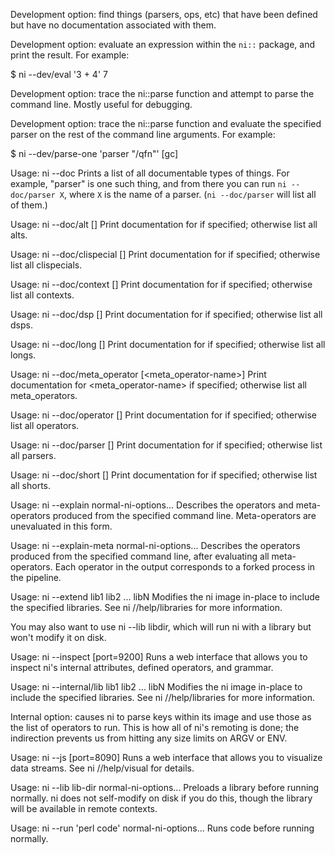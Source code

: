 Development option: find things (parsers, ops, etc) that have been defined but
have no documentation associated with them.

Development option: evaluate an expression within the `ni::` package, and print
the result. For example:

$ ni --dev/eval '3 + 4'
7

Development option: trace the ni::parse function and attempt to parse the
command line. Mostly useful for debugging.

Development option: trace the ni::parse function and evaluate the specified
parser on the rest of the command line arguments. For example:

$ ni --dev/parse-one 'parser "/qfn"' [gc]

Usage: ni --doc
Prints a list of all documentable types of things. For example, "parser" is one
such thing, and from there you can run `ni --doc/parser X`, where `X` is the
name of a parser. (`ni --doc/parser` will list all of them.)

Usage: ni --doc/alt [<alt-name>]
Print documentation for <alt-name> if specified; otherwise list all alts.

Usage: ni --doc/clispecial [<clispecial-name>]
Print documentation for <clispecial-name> if specified; otherwise list all clispecials.

Usage: ni --doc/context [<context-name>]
Print documentation for <context-name> if specified; otherwise list all contexts.

Usage: ni --doc/dsp [<dsp-name>]
Print documentation for <dsp-name> if specified; otherwise list all dsps.

Usage: ni --doc/long [<long-name>]
Print documentation for <long-name> if specified; otherwise list all longs.

Usage: ni --doc/meta_operator [<meta_operator-name>]
Print documentation for <meta_operator-name> if specified; otherwise list all meta_operators.

Usage: ni --doc/operator [<operator-name>]
Print documentation for <operator-name> if specified; otherwise list all operators.

Usage: ni --doc/parser [<parser-name>]
Print documentation for <parser-name> if specified; otherwise list all parsers.

Usage: ni --doc/short [<short-name>]
Print documentation for <short-name> if specified; otherwise list all shorts.

Usage: ni --explain normal-ni-options...
Describes the operators and meta-operators produced from the specified command
line. Meta-operators are unevaluated in this form.

Usage: ni --explain-meta normal-ni-options...
Describes the operators produced from the specified command line, after
evaluating all meta-operators. Each operator in the output corresponds to a
forked process in the pipeline.

Usage: ni --extend lib1 lib2 ... libN
Modifies the ni image in-place to include the specified libraries.
See ni //help/libraries for more information.

You may also want to use ni --lib libdir, which will run ni with a library but
won't modify it on disk.

Usage: ni --inspect [port=9200]
Runs a web interface that allows you to inspect ni's internal attributes,
defined operators, and grammar.

Usage: ni --internal/lib lib1 lib2 ... libN
Modifies the ni image in-place to include the specified libraries. See ni
//help/libraries for more information.

Internal option: causes ni to parse keys within its image and use those as the
list of operators to run. This is how all of ni's remoting is done; the
indirection prevents us from hitting any size limits on ARGV or ENV.

Usage: ni --js [port=8090]
Runs a web interface that allows you to visualize data streams. See ni
//help/visual for details.

Usage: ni --lib lib-dir normal-ni-options...
Preloads a library before running normally. ni does not self-modify on disk if
you do this, though the library will be available in remote contexts.

Usage: ni --run 'perl code' normal-ni-options...
Runs code before running normally.

